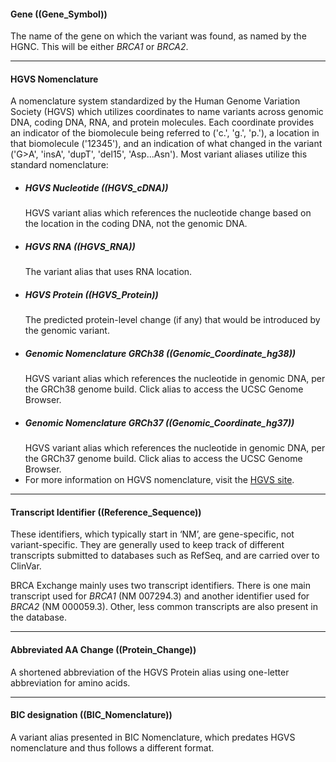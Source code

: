 <span class="term_entry">

#### Gene ((Gene_Symbol))
The name of the gene on which the variant was found, as named by the HGNC. This will be either _BRCA1_ or _BRCA2_.

</span>

----
#### HGVS Nomenclature
A nomenclature system standardized by the Human Genome Variation Society \(HGVS\) which utilizes coordinates to name variants across genomic DNA, coding DNA, RNA, and protein molecules. Each coordinate provides an indicator of the biomolecule being referred to \('c.', 'g.', 'p.'\), a location in that biomolecule \('12345'\), and an indication of what changed in the variant \('G&gt;A', 'insA', 'dupT', 'del15', 'Asp...Asn'\). Most variant aliases utilize this standard nomenclature:
  * ##### HGVS Nucleotide ((HGVS_cDNA))
    HGVS variant alias which references the nucleotide change based on the location in the coding DNA, not the genomic DNA.
  * ##### HGVS RNA ((HGVS_RNA))
    The variant alias that uses RNA location.
  * ##### HGVS Protein ((HGVS_Protein))
    The predicted protein-level change \(if any\) that would be introduced by the genomic variant.
  * ##### Genomic Nomenclature GRCh38 ((Genomic_Coordinate_hg38))
    HGVS variant alias which references the nucleotide in genomic DNA, per the GRCh38 genome build. Click alias to access the UCSC Genome Browser.
  * ##### Genomic Nomenclature GRCh37 ((Genomic_Coordinate_hg37))
    HGVS variant alias which references the nucleotide in genomic DNA, per the GRCh37 genome build. Click alias to access the UCSC Genome Browser.
  * For more information on HGVS nomenclature, visit the [HGVS site](http://varnomen.hgvs.org/bg-material/simple/).

----

<span class="term_entry">

#### Transcript Identifier ((Reference_Sequence))
These identifiers, which typically start in ‘NM’, are gene-specific, not variant-specific. They are generally used to keep track of different transcripts submitted to databases such as RefSeq, and are carried over to ClinVar.

BRCA Exchange mainly uses two transcript identifiers. There is one main transcript used for _BRCA1_ \(NM 007294.3\) and another identifier used for _BRCA2_ \(NM 000059.3\). Other, less common transcripts are also present in the database.

</span>

----

<span class="term_entry">

#### Abbreviated AA Change ((Protein_Change))
A shortened abbreviation of the HGVS Protein alias using one-letter abbreviation for amino acids.

</span>

----

<span class="term_entry">

#### BIC designation ((BIC_Nomenclature))
A variant alias presented in BIC Nomenclature, which predates HGVS nomenclature and thus follows a different format.

</span>

